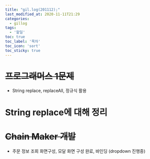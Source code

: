 ```yaml
---
title: "gil.log(201112);"
last_modified_at: 2020-11-11T21:29
categories: 
  - gillog
tags: 
  - '할일'
toc: true
toc_label: '목차'
toc_icon: 'sort'
toc_sticky: true
---
```

# ~~프로그래머스 1문제~~

- String replace, replaceAll, 정규식 활용

# String replace에 대해 정리

# ~~Chain Maker 개발~~
- 주문 정보 조회 화면구성, 모달 화면 구성 완료, 바인딩 (dropdown 진행중)
